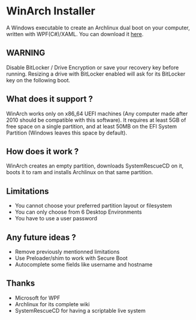 # WinArch Installer
A Windows executable to create an Archlinux dual boot on your computer, written with WPF(C#)/XAML. You can download it [here](https://github.com/srgoti/winarch-installer/releases).

## WARNING
Disable BitLocker / Drive Encryption or save your recovery key before running. Resizing a drive with BitLocker enabled will ask for its BitLocker key on the following boot. 

## What does it support ?
WinArch works only on x86_64 UEFI machines (Any computer made after 2010 should be compatible with this software).
It requires at least 5GB of free space on a single partition, and at least 50MB on the EFI System Partition (Windows leaves this space by default).

## How does it work ?
WinArch creates an empty partition, downloads SystemRescueCD on it, boots it to ram and installs Archlinux on that same partition.

## Limitations
- You cannot choose your preferred partition layout or filesystem
- You can only choose from 6 Desktop Environments
- You have to use a user password

## Any future ideas ?
- Remove previously mentionned limitations
- Use Preloader/shim to work with Secure Boot
- Autocomplete some fields like username and hostname

## Thanks
- Microsoft for WPF
- Archlinux for its complete wiki
- SystemRescueCD for having a scriptable live system
